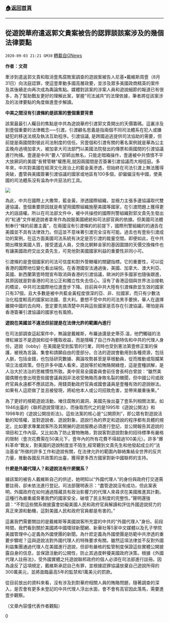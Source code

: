 ###  [:house:返回首頁](https://github.com/ourhimalayas/txt)
---

## 從遊說華府遣返郭文貴案被告的認罪談該案涉及的幾個法律要點
`2020-09-03 21:21 GM30` [轉載自GNews](https://gnews.org/zh-hant/332955/)

**作者：文荷**

牽涉到遣返郭文貴和取消壹馬腐敗案調查的遊說案被告人尼基•戴維斯周壹（8月31日）向法庭認罪，使這壹牽動多國高層政要，並涉及眾多美國政商精英的案件及其後續走向再次成為輿論焦點。媒體對該案的涉案人員和遊說細節的報道已有很多，為了幫助戰友更好的理解此案，掌握“司法滅共”的法理依據，筆者將從該案涉及的法律要點的角度做進壹步解讀。

**中美之間沒有引渡條約是該案的壹個重要背景**

該案最最引人矚目的焦點是中共為遊說華府引渡郭文貴開出的天價籌碼。這裏涉及到壹個重要的法律概念—–引渡。引渡顧名思義是指兩個不同司法體系在犯人或嫌疑犯的移送法規及執法互助程序。引渡協議, 是跨國追逃提供司法協助的需要，但前提是兩國間對彼此司法制度的信任。另壹個和引渡有關的著名案例就是華為公主孟晚舟過境加拿大，被加拿大司法部門以美國法院發出的傳票和兩國間的引渡協議進行拘捕。壹邊是中共“要人”卻師出無名，只能走暗箱操作，壹邊被中共憤憤不平大放厥詞的美國“長臂管轄”權應用,就因兩國間是否簽署引渡協議而大相徑庭。多年來，中共對美國在經濟文化政治上的藍金黃滲透，但始終在司法引渡上無法獲得突破，盡管與美國簽署引渡協議的國家或地區有100多個，卻偏偏沒有中國，使美國的司法體系沒有淪為中共惡法的工具。

![](https://s3.amazonaws.com/gnews-media-offload/wp-content/uploads/2020/09/03211604/42RGB-1.jpg)

為此，中共在國際上大撒幣，藍金黃，滲透國際組織，並極力主張多邊協議取代雙邊協議，壹個重要原因就是希望用國際組織施壓美國等國家，在引渡問題上獲得更大的話語權。所以在司法部文件中，被中共操控的國際刑警組織對郭文貴先生發出的“紅通”文件被遊說者拿來作為說服美國總統和司法部官員的依據。但美國司法體制奉行“條約前置主義”，在兩國沒有引渡條約的前提下，國際刑警組織的的通告在美國並不具有法律效力。但這並不意味著引渡完全沒有可能。過去也有壹些引渡成功的案例，在這方面美國司法系統有決定是否引渡的裁量空間。即便如此，在中共開出釋放美國人質，接受遣返人員，交換北朝鮮金家的基因圖譜的天價交換條件也有讓美國政府交出文貴先生，可見他對美國國家利益的重要性非同小可。

引渡條約是壹個國家的司法可信度和對外管轄權的關鍵指標。它的重要性，可以從香港的國際地位變化看出端倪。在香港國安法通過後，美國、加拿大、澳大利亞、英國、新西蘭第壹時間宣布取消與香港的引渡協議，歐洲的許多國家也隨後跟進，其原因就是對香港的司法公正和獨立性失去信心。沒有了香港這個與世界法治接軌的橋梁，中共司法國際地位進壹步下降。目前與中共大陸有引渡條款並生效的國家只有37個，且大多數是被中共藍金黃程度很深的亞、非、拉國家，而只有少數法治化程度較高的國家如法國、意大利。要想不受中共的司法黑手要挾，華人在選擇離開中國的去向時，壹定要先搞清楚中共與這些國家是否存在引渡協議，哪怕是與香港簽署引渡協議的國家也有風險。

**遊說在美國並不違法但前提是在法律允許的範圍內進行**

在司法部調查這起案件中，無論是戴維斯，布羅迪還是史蒂芬.溫，他們觸碰的法律紅線並不是遊說和從中獲取收益，而是隱瞞了自己作為劉特佐和中共的代理人身份。遊說（lobby）在美國是受到監管的行業，同時也受到憲法第壹修正案的保護，被視為言論、集會和請願自由的壹部分。合法的遊說會動用到各種資源，包括人脈，包括金錢，也包括研究數據、輿論攻勢甚至是草根動員，從而推動或阻攔某項立法或政策。但在許多中國人看來，遊說等於給賄賂開綠燈，這是壹種誤解，是人治大於法治的思維慣性所致。美中貿易全國委員會前任會長柯白曾說：“雖然美國偶爾也會出現壹些國會議員因非法收受賄賂而身敗名裂的醜聞，但中國公司或政府官員永遠都不應該認為，用錢買動政府官員或國會議員是壹種有效的遊說辦法。如果有人這麽做了並且被發現，將給他本人或公司招致危害，並帶來嚴重後果。”

為了更好的規範遊說活動，堵住腐敗的漏洞，美國先後出臺了壹系列相關法案。如1946出臺的《聯邦遊說管理法》，而後取而代之的是1995年《遊說公開法》和1998年的《遊說公開技術法》。這些法案的核心是“公開原則”，即公眾有對遊說活動的知情權，並對遊說者、遊說對象，遊說行為的界定和遊說的程序都有具體的規定。比如要求專業說客所及其開展的遊說服務必須進行登記，並公開報告其遊說的項目和工作內容。又比如為了防止實物賄賂，對說客對遊說對象的招待標準有嚴格的限制（壹次花費需在50美元下，壹年內的所有花費不得超過100美元）。許多“爆料革命”戰友，對美國的遊說制度並不陌生,經常聽到文貴先生和他發起成立的“法治基金”所做的許多工作和遊說有關，在法律允許的範圍內聯絡集結全世界的反共力量，推動各國反共政策的出臺，獲得更多西方國家對新中國聯邦的支持。

**什麽是外國代理人？和遊說法有什麽關系？**

據該案的被告人戴維斯自己的供述，她明知以“外國代理人”的身份與政府打交道需要註冊，卻未依法進行登記。司法部聲明表示：“盡管遊說沒有成功，但此案表明，外國政府在如何通過隱藏具有政治影響力的代理人來尋求在美國推進其計劃。這種行為嚴重威脅著我們的國家安全，破壞了民主制度的完整性。”聲明還強調：“不對這些關系做披露會妨礙美國人民和政府官員解讀和評估外國遊說努力的真正來源和動機，這對美國人民和政府官員都是有害的。”

這裏我們需要關註的是戴維斯等美國說客所充當的中共的“外國代理人”身份。前段時間，我們看到關於美國將中國環球新聞網、新華社等5家中文媒體以及孔子學院美國管理中心定義為外國使團的新聞。為什麽定義為外國使團是防範中共滲透的重要步驟呢？這與遊說法對外國代理人的特殊要求有關。雖然這項法律並不反對外國利益集團通過代理人在美國進行遊說，但卻有嚴格的監管制度保證這些實體公開披露自身的信息，並保證活動的公開性，防止其過度幹擾美國政府決策。根據《外國代理人註冊法》，受外國實體之托遊說聯邦政府的個人必須在司法部進行註冊。因為違反了這項規定，戴維斯承認自己有罪，並根據認罪協議放棄自己遊說所得的300萬美元，並將面臨最高5年的監禁和1萬美元的罰款。

從目前放出的資料來看，沒有涉及到對華府相關人員的賄賂問題，隨著調查的深入，是否會有更多未登記的中共代理人浮出水面，會不會有高官因此落馬，需要進壹步觀察。

（文章內容僅代表作者觀點）

0
